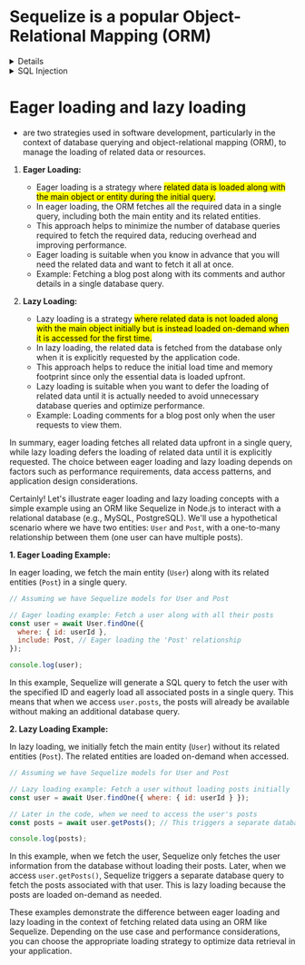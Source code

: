 # Sequelize is a popular Object-Relational Mapping (ORM)
<details>

- Library for Node.js, widely used in applications that interact with relational databases like MySQL, PostgreSQL, SQLite, and MSSQL. Here are some reasons why Sequelize ORM is commonly used:

1. **Abstraction of Database Operations:**

   - Sequelize abstracts away the complexities of writing raw SQL queries, providing a more <mark>intuitive and JavaScript-like interface</mark> for interacting with databases.
   - Developers can define models and perform database operations using familiar JavaScript syntax, making database interactions easier and more productive.

2. **Cross-Database Support:**

   - Sequelize supports multiple database dialects, allowing developers to work with different types of relational databases using a unified API.
   - This flexibility makes Sequelize suitable for projects that may need to switch between database systems without rewriting significant portions of the codebase.

3. **Model-Driven Development:**

   - Sequelize follows a model-driven approach, where <mark>database tables are represented as JavaScript models</mark> with defined attributes and associations.
   - Models provide a clear and structured way to define the schema and relationships between entities in the application, promoting code organization and maintainability.

4. **Validation and Data Integrity:**

   - Sequelize provides built-in support for data validation, allowing developers to <mark>define constraints and rules</mark> for data integrity directly in the model definitions.
   - This helps ensure that data stored in the database meets the <mark>specified criteria</mark>, reducing the risk of errors and inconsistencies.

5. **Query Building and Eager Loading:**

   - Sequelize offers a powerful query builder that allows developers to construct complex database queries using method chaining and query options.
   - It <mark>supports eager loading</mark>, allowing related data to be fetched along with the main entities in a single query, reducing the number of database round-trips and improving performance.

6. **Migrations and Seeding:**

   - Sequelize provides tools for database schema management, including <mark>migrations</mark> for managing database schema changes over time and <mark>seeders</mark> for populating the database with initial data.
   - These features simplify the process of database schema versioning, deployment, and data management in development, staging, and production environments.

7. **Security:**
   - Raw SQL queries require careful handling of user input to prevent <mark>SQL injections</mark> vulnerabilities. Developers must properly escape and sanitize input parameters to mitigate security risks.
   - ORMs like Sequelize often provide <mark>built-in mechanisms</mark> for parameterized queries and data validation, reducing the risk of SQL injection vulnerabilities.

Overall, Sequelize ORM is used because it simplifies and streamlines database interactions in Node.js applications, offering features for modeling, querying, validation, and data management that enhance developer productivity and code quality.
</details>

<details>
<summary> SQL Injection</summary>
SQL injection is a type of security vulnerability that occurs when an attacker is able to manipulate SQL queries executed by an application, leading to unauthorized access to data or unintended behavior. SQL injection attacks exploit inadequate input validation or improper handling of user-supplied data in SQL queries.

Here's how SQL injection works with an example:

Consider a simple web application that allows users to log in using a username and password. The application uses a SQL query to validate the user's credentials:

```sql
SELECT * FROM users WHERE username = 'input_username' AND password = 'input_password';
```

If the application directly concatenates user input into the SQL query without proper validation, an attacker can exploit this vulnerability by manipulating the input in a way that alters the query's behavior.

**Example of SQL Injection:**

Suppose the application uses the following code to construct the SQL query:

```javascript
const username = getRequestParameter("username"); // Input from user
const password = getRequestParameter("password"); // Input from user

const query = `
  SELECT * FROM users
  WHERE username = '${username}' AND password = '${password}';
`;
```

An attacker can enter a malicious input like `' OR 1=1 --` in the username field. The SQL query constructed by the application becomes:

```sql
SELECT * FROM users WHERE username = '' OR 1=1 --' AND password = 'input_password';
```

In this modified query:

- `''` is the value of `username` entered by the attacker.
- `OR 1=1` always evaluates to true, effectively bypassing the password check.
- `--` is a comment in SQL, causing the remainder of the query to be treated as a comment and ignored.

As a result, the attacker gains unauthorized access to the application by successfully bypassing the authentication mechanism.

**Impact of SQL Injection:**

- Unauthorized access to sensitive data (e.g., user credentials, personal information).
- Modification or deletion of database records.
- Execution of arbitrary SQL commands on the database server.
- Denial of service (DoS) attacks by disrupting database operations.

To prevent SQL injection attacks, applications should use parameterized queries or prepared statements, which separate SQL code from user input, preventing attackers from injecting malicious SQL commands. Additionally, input validation and proper escaping of user-supplied data should be enforced to mitigate SQL injection vulnerabilities.

</details>

# Eager loading and lazy loading

- are two strategies used in software development, particularly in the context of database querying and object-relational mapping (ORM), to manage the loading of related data or resources.

1. **Eager Loading:**

   - Eager loading is a strategy where <mark>related data is loaded along with the main object<mark> or entity during the initial query.
   - In eager loading, the ORM fetches all the required data in a single query, including both the main entity and its related entities.
   - This approach helps to minimize the number of database queries required to fetch the required data, reducing overhead and improving performance.
   - Eager loading is suitable when you know in advance that you will need the related data and want to fetch it all at once.
   - Example: Fetching a blog post along with its comments and author details in a single database query.

2. **Lazy Loading:**
   - Lazy loading is a strategy <mark>where related data is not loaded along with the main object initially but is instead loaded on-demand<mark> when it is accessed for the first time.
   - In lazy loading, the related data is fetched from the database only when it is explicitly requested by the application code.
   - This approach helps to reduce the initial load time and memory footprint since only the essential data is loaded upfront.
   - Lazy loading is suitable when you want to defer the loading of related data until it is actually needed to avoid unnecessary database queries and optimize performance.
   - Example: Loading comments for a blog post only when the user requests to view them.

In summary, eager loading fetches all related data upfront in a single query, while lazy loading defers the loading of related data until it is explicitly requested. The choice between eager loading and lazy loading depends on factors such as performance requirements, data access patterns, and application design considerations.

Certainly! Let's illustrate eager loading and lazy loading concepts with a simple example using an ORM like Sequelize in Node.js to interact with a relational database (e.g., MySQL, PostgreSQL). We'll use a hypothetical scenario where we have two entities: `User` and `Post`, with a one-to-many relationship between them (one user can have multiple posts).

**1. Eager Loading Example:**

In eager loading, we fetch the main entity (`User`) along with its related entities (`Post`) in a single query.

```javascript
// Assuming we have Sequelize models for User and Post

// Eager loading example: Fetch a user along with all their posts
const user = await User.findOne({
  where: { id: userId },
  include: Post, // Eager loading the 'Post' relationship
});

console.log(user);
```

In this example, Sequelize will generate a SQL query to fetch the user with the specified ID and eagerly load all associated posts in a single query. This means that when we access `user.posts`, the posts will already be available without making an additional database query.

**2. Lazy Loading Example:**

In lazy loading, we initially fetch the main entity (`User`) without its related entities (`Post`). The related entities are loaded on-demand when accessed.

```javascript
// Assuming we have Sequelize models for User and Post

// Lazy loading example: Fetch a user without loading posts initially
const user = await User.findOne({ where: { id: userId } });

// Later in the code, when we need to access the user's posts
const posts = await user.getPosts(); // This triggers a separate database query to fetch posts

console.log(posts);
```

In this example, when we fetch the user, Sequelize only fetches the user information from the database without loading their posts. Later, when we access `user.getPosts()`, Sequelize triggers a separate database query to fetch the posts associated with that user. This is lazy loading because the posts are loaded on-demand as needed.

These examples demonstrate the difference between eager loading and lazy loading in the context of fetching related data using an ORM like Sequelize. Depending on the use case and performance considerations, you can choose the appropriate loading strategy to optimize data retrieval in your application.
